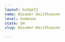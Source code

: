 ```yaml
---
layout: budget2
name: Büsumer Deichhausen
level: kommune
state: SH
slug: Büsumer-Deichhausen

---
```




